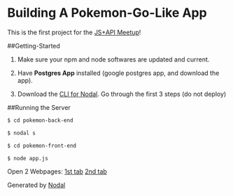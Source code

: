 # Building A Pokemon-Go-Like App

This is the first project for the [JS+API Meetup](https://www.meetup.com/meetup-group-PfwmIfKG/)!  

##Getting-Started
1) Make sure your npm and node softwares are updated and current.

2) Have **Postgres App** installed (google postgres app, and download the app).

3) Download the [CLI for Nodal](https://www.polybit.com/docs/tutorials/getting-started).  Go through the first 3 steps (do not deploy)

##Running the Server
```sh
$ cd pokemon-back-end
```
```sh
$ nodal s
```
```sh
$ cd pokemon-front-end
```
```sh
$ node app.js
```

Open 2 Webpages:
[1st tab](http://localhost:9000/pokemonmap.htm)
[2nd tab](http://localhost:3000/pokemon_jsons)

Generated by [Nodal](http://nodaljs.com)
